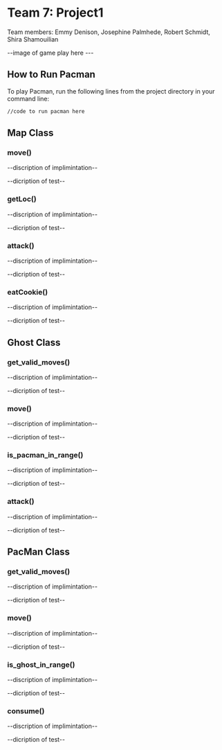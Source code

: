 # Team 7: Project1

Team members: Emmy Denison, Josephine Palmhede, Robert Schmidt, Shira Shamouilian

--image of game play here ---

## How to Run Pacman

To play Pacman, run the following lines from the project directory in your command line:

```bash
//code to run pacman here
```

## Map Class

### move()
--discription of implimintation--

--dicription of test--

### getLoc()

--discription of implimintation--

--dicription of test--

### attack()

--discription of implimintation--

--dicription of test--

### eatCookie()

--discription of implimintation--

--dicription of test--

## Ghost Class

### get_valid_moves()

--discription of implimintation--

--dicription of test--

### move()

--discription of implimintation--

--dicription of test--

### is_pacman_in_range()

--discription of implimintation--

--dicription of test--

### attack()

--discription of implimintation--

--dicription of test--

## PacMan Class

### get_valid_moves()

--discription of implimintation--

--dicription of test--

### move()

--discription of implimintation--

--dicription of test--

### is_ghost_in_range()

--discription of implimintation--

--dicription of test--

### consume()

--discription of implimintation--

--dicription of test--
